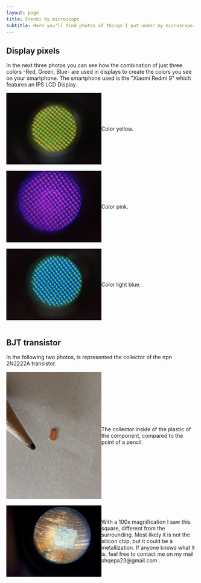 ```yaml
---
layout: page
title: Frenki by microscope
subtitle: Here you'll find photos of things I put under my microscope. Hope you find it interesting
---
```


## Display pixels
In the next three photos you can see how the combination of just three colors -Red, Green, Blue- are used in displays to create the colors you see on your smartphone. The smartphone used is the "Xiaomi Redmi 9" which features an IPS LCD Display.
<div style="display: flex; justify-content: flex-start; align-items: center;">
  <img width="50%" src="MicroscopeGallery/yellow.jpeg" alt="">
  <p style="margin: 0;"> Color yellow.</p>
</div>

<br>

<div style="display: flex; justify-content: flex-start; align-items: center;">
  <img width="50%" src="MicroscopeGallery/purple.jpeg" alt="">
  <p style="margin: 0;"> Color pink.</p>
</div>

<br>

<div style="display: flex; justify-content: flex-start; align-items: center;">
  <img width="50%" src="MicroscopeGallery/blu.jpeg" alt="">
  <p style="margin: 0;"> Color light blue.</p>
</div>

<br>

## BJT transistor 
In the following two photos, is represented the collector of the npn 2N2222A transistor. 
<div style="display: flex; justify-content: flex-start; align-items: center;">
  <img width="50%" src="MicroscopeGallery/PointBJT.jpeg" alt="">
  <p style="margin: 0;"> The collector inside of the plastic of the component, compared to the point of a pencil.</p>
</div>

<br>

<div style="display: flex; justify-content: flex-start; align-items: center;">
  <img width="50%" src="MicroscopeGallery/BigBJT.jpeg" alt="">
  <p style="margin: 0;"> With a 100x magnification I saw this square, different from the surrounding. Most likely it is not the silicon chip, but it could be a metallization. If anyone knows what it is, feel free to contact me on my mail shqepa23@gmail.com .</p>
</div>

<br>
